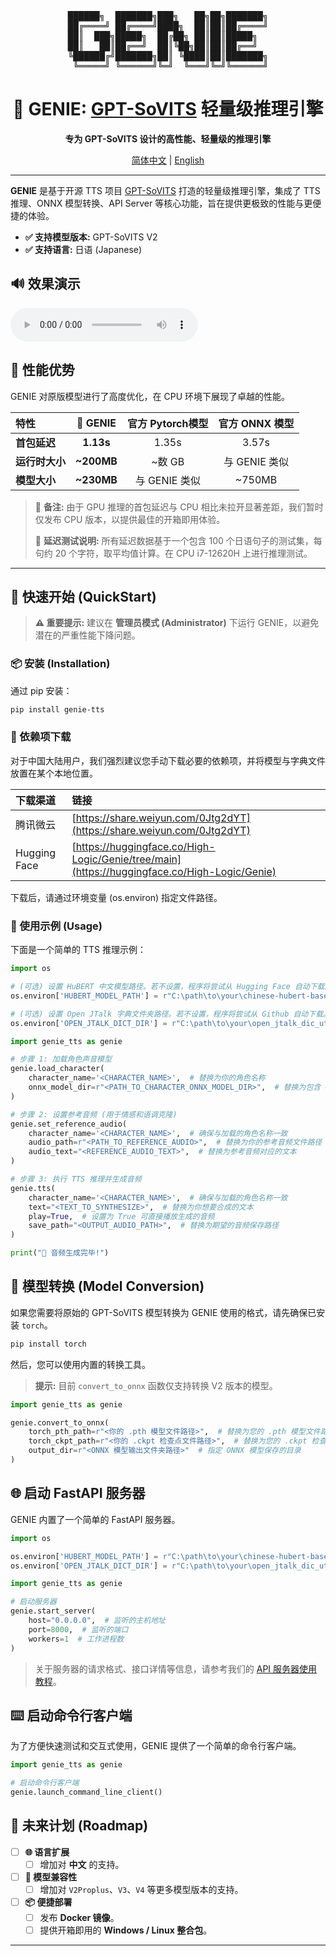 <div align="center">
<pre>
██████╗  ███████╗███╗   ██╗██╗███████╗
██╔════╝ ██╔════╝████╗  ██║██║██╔════╝
██║  ███╗█████╗  ██╔██╗ ██║██║█████╗  
██║   ██║██╔══╝  ██║╚██╗██║██║██╔══╝  
╚██████╔╝███████╗██║ ╚████║██║███████╗
 ╚═════╝ ╚══════╝╚═╝  ╚═══╝╚═╝╚══════╝
</pre>
</div>

<div align="center">

# 🔮 GENIE: [GPT-SoVITS](https://github.com/RVC-Boss/GPT-SoVITS) 轻量级推理引擎

**专为 GPT-SoVITS 设计的高性能、轻量级的推理引擎**

[简体中文](./README.md) | [English](./README_en.md)

</div>

---

**GENIE** 是基于开源 TTS 项目 [GPT-SoVITS](https://github.com/RVC-Boss/GPT-SoVITS) 打造的轻量级推理引擎，集成了
TTS 推理、ONNX 模型转换、API Server 等核心功能，旨在提供更极致的性能与更便捷的体验。

- **✅ 支持模型版本:** GPT-SoVITS V2
- **✅ 支持语言:** 日语 (Japanese)

## 🔊 效果演示

<audio controls>
  <source src="assets/Mika.wav" type="audio/wav">
</audio>

## 🚀 性能优势

GENIE 对原版模型进行了高度优化，在 CPU 环境下展现了卓越的性能。

| 特性        |  🔮 GENIE  | 官方 Pytorch模型 | 官方 ONNX 模型 |
|:----------|:----------:|:------------:|:----------:|
| **首包延迟**  | **1.13s**  |    1.35s     |   3.57s    |
| **运行时大小** | **~200MB** |    ~数 GB     | 与 GENIE 类似 |
| **模型大小**  | **~230MB** |  与 GENIE 类似  |   ~750MB   |

> 📝 **备注:** 由于 GPU 推理的首包延迟与 CPU 相比未拉开显著差距，我们暂时仅发布 CPU 版本，以提供最佳的开箱即用体验。
>
> 📝 **延迟测试说明:** 所有延迟数据基于一个包含 100 个日语句子的测试集，每句约 20 个字符，取平均值计算。在 CPU i7-12620H
> 上进行推理测试。
---

## 🏁 快速开始 (QuickStart)

> **⚠️ 重要提示:** 建议在 **管理员模式 (Administrator)** 下运行 GENIE，以避免潜在的严重性能下降问题。

### 📦 安装 (Installation)

通过 pip 安装：

```bash
pip install genie-tts
```

### 🔗 依赖项下载

对于中国大陆用户，我们强烈建议您手动下载必要的依赖项，并将模型与字典文件放置在某个本地位置。

| 下载渠道         | 链接                                                                                           |
|:-------------|:---------------------------------------------------------------------------------------------|
| 腾讯微云         | [https://share.weiyun.com/0Jtg2dYT](https://share.weiyun.com/0Jtg2dYT)                       |
| Hugging Face | [https://huggingface.co/High-Logic/Genie/tree/main](https://huggingface.co/High-Logic/Genie) |

下载后，请通过环境变量 (os.environ) 指定文件路径。

### 🎤 使用示例 (Usage)

下面是一个简单的 TTS 推理示例：

```python
import os

# (可选) 设置 HuBERT 中文模型路径。若不设置，程序将尝试从 Hugging Face 自动下载。
os.environ['HUBERT_MODEL_PATH'] = r"C:\path\to\your\chinese-hubert-base.onnx"

# (可选) 设置 Open JTalk 字典文件夹路径。若不设置，程序将尝试从 Github 自动下载。
os.environ['OPEN_JTALK_DICT_DIR'] = r"C:\path\to\your\open_jtalk_dic_utf_8-1.11"

import genie_tts as genie

# 步骤 1: 加载角色声音模型
genie.load_character(
    character_name='<CHARACTER_NAME>',  # 替换为你的角色名称
    onnx_model_dir=r"<PATH_TO_CHARACTER_ONNX_MODEL_DIR>",  # 替换为包含 ONNX 模型的文件夹路径
)

# 步骤 2: 设置参考音频 (用于情感和语调克隆)
genie.set_reference_audio(
    character_name='<CHARACTER_NAME>',  # 确保与加载的角色名称一致
    audio_path=r"<PATH_TO_REFERENCE_AUDIO>",  # 替换为你的参考音频文件路径
    audio_text="<REFERENCE_AUDIO_TEXT>",  # 替换为参考音频对应的文本
)

# 步骤 3: 执行 TTS 推理并生成音频
genie.tts(
    character_name='<CHARACTER_NAME>',  # 确保与加载的角色名称一致
    text="<TEXT_TO_SYNTHESIZE>",  # 替换为你想要合成的文本
    play=True,  # 设置为 True 可直接播放生成的音频
    save_path="<OUTPUT_AUDIO_PATH>",  # 替换为期望的音频保存路径
)

print("🎉 音频生成完毕!")
```

## 🔧 模型转换 (Model Conversion)

如果您需要将原始的 GPT-SoVITS 模型转换为 GENIE 使用的格式，请先确保已安装 `torch`。

```bash
pip install torch
```

然后，您可以使用内置的转换工具。

> **提示:** 目前 `convert_to_onnx` 函数仅支持转换 V2 版本的模型。

```python
import genie_tts as genie

genie.convert_to_onnx(
    torch_pth_path=r"<你的 .pth 模型文件路径>",  # 替换为您的 .pth 模型文件路径
    torch_ckpt_path=r"<你的 .ckpt 检查点文件路径>",  # 替换为您的 .ckpt 检查点文件路径
    output_dir=r"<ONNX 模型输出文件夹路径>"  # 指定 ONNX 模型保存的目录
)
```

## 🌐 启动 FastAPI 服务器

GENIE 内置了一个简单的 FastAPI 服务器。

```python
import os

os.environ['HUBERT_MODEL_PATH'] = r"C:\path\to\your\chinese-hubert-base.onnx"
os.environ['OPEN_JTALK_DICT_DIR'] = r"C:\path\to\your\open_jtalk_dic_utf_8-1.11"

import genie_tts as genie

# 启动服务器
genie.start_server(
    host="0.0.0.0",  # 监听的主机地址
    port=8000,  # 监听的端口
    workers=1  # 工作进程数
)
```

> 关于服务器的请求格式、接口详情等信息，请参考我们的 [API 服务器使用教程](./Tutorial/English/API%20Server%20Tutorial.py)。

## ⌨️ 启动命令行客户端

为了方便快速测试和交互式使用，GENIE 提供了一个简单的命令行客户端。

```python
import genie_tts as genie

# 启动命令行客户端
genie.launch_command_line_client()
```

## 📝 未来计划 (Roadmap)

- [ ] **🌐 语言扩展**
    - [ ] 增加对 **中文** 的支持。

- [ ] **🚀 模型兼容性**
    - [ ] 增加对 `V2Proplus`、`V3`、`V4` 等更多模型版本的支持。

- [ ] **📦 便捷部署**
    - [ ] 发布 **Docker 镜像**。
    - [ ] 提供开箱即用的 **Windows / Linux 整合包**。

---
